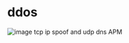 # ddos
![image](https://www.google.com/url?sa=i&url=https%3A%2F%2Fblog.hostsun.ir%2Fwhat-is-ddos%2F&psig=AOvVaw0zn95aHK-or6YEHh7nwWjq&ust=1620593615542000&source=images&cd=vfe&ved=0CAIQjRxqFwoTCNDsp-z7uvACFQAAAAAdAAAAABAN)
tcp ip spoof and udp dns APM
